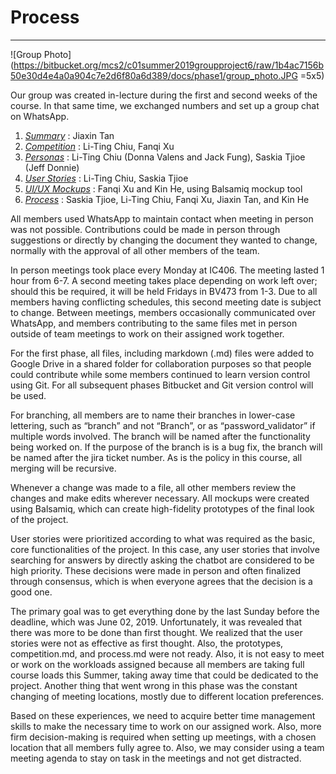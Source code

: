 # Process
--------------------

![Group Photo](https://bitbucket.org/mcs2/c01summer2019groupproject6/raw/1b4ac7156b50e30d4e4a0a904c7e2d6f80a6d389/docs/phase1/group_photo.JPG =5x5)

Our group was created in-lecture during the first and second weeks of the course. In that same time, we exchanged numbers and set up a group chat on WhatsApp.

1. _[Summary](./summary.md)_ : Jiaxin Tan
2. _[Competition](./competition.md)_ : Li-Ting Chiu, Fanqi Xu
3. _[Personas](./C01_personas.pdf)_ : Li-Ting Chiu (Donna Valens and Jack Fung), Saskia Tjioe (Jeff Donnie)
4. _[User Stories](./user_stories.md)_ : Li-Ting Chiu, Saskia Tjioe
5. _[UI/UX Mockups](./C01_UI.pdf)_ : Fanqi Xu and Kin He, using Balsamiq mockup tool
6. _[Process](./process.md)_ : Saskia Tjioe, Li-Ting Chiu, Fanqi Xu, Jiaxin Tan, and Kin He

All members used WhatsApp to maintain contact when meeting in person was not possible. Contributions could be made in person through suggestions or directly by changing the document they wanted to change, normally with the approval of all other members of the team.

In person meetings took place every Monday at IC406. The meeting lasted 1 hour from 6-7. A second meeting takes place depending on work left over; should this be required, it will be held Fridays in BV473 from 1-3. Due to all members having conflicting schedules, this second meeting date is subject to change. Between meetings, members occasionally communicated over WhatsApp, and members contributing to the same files met in person outside of team meetings to work on their assigned work together.

For the first phase, all files, including markdown (.md) files were added to Google Drive in a shared folder for collaboration purposes so that people could contribute while some members continued to learn version control using Git. For all subsequent phases Bitbucket and Git version control will be used.

For branching, all members are to name their branches in lower-case lettering, such as “branch” and not “Branch”, or as “password_validator” if multiple words involved. The branch will be named after the functionality being worked on. If the purpose of the branch is is a bug fix, the branch will be named after the jira ticket number. As is the policy in this course, all merging will be recursive.

Whenever a change was made to a file, all other members review the changes and make edits wherever necessary. All mockups were created using Balsamiq, which can create high-fidelity prototypes of the final look of the project.

User stories were prioritized according to what was required as the basic, core functionalities of the project. In this case, any user stories that involve searching for answers by directly asking the chatbot are considered to be high priority. These decisions were made in person and often finalized through consensus, which is when everyone agrees that the decision is a good one.

The primary goal was to get everything done by the last Sunday before the deadline, which was June 02, 2019. Unfortunately, it was revealed that there was more to be done than first thought. We realized that the user stories were not as effective as first thought. Also, the prototypes, competition.md, and process.md were not ready. Also, it is not easy to meet or work on the workloads assigned because all members are taking full course loads this Summer, taking away time that could be dedicated to the project. Another thing that went wrong in this phase was the constant changing of meeting locations, mostly due to different location preferences.

Based on these experiences, we need to acquire better time management skills to make the necessary time to work on our assigned work. Also, more firm decision-making is required when setting up meetings, with a chosen location that all members fully agree to. Also, we may consider using a team meeting agenda to stay on task in the meetings and not get distracted.
